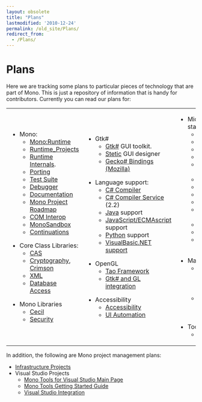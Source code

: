 ```yaml
---
layout: obsolete
title: "Plans"
lastmodified: '2010-12-24'
permalink: /old_site/Plans/
redirect_from:
  - /Plans/
---
```


Plans
=====

Here we are tracking some plans to particular pieces of technology that are part of Mono. This is just a repository of information that is handy for contributors. Currently you can read our plans for:

<table>
<col width="33%" />
<col width="33%" />
<col width="33%" />
<tbody>
<tr class="odd">
<td align="left"><ul>
<li>Mono:
<ul>
<li><a href="{{site.github.url}}/old_site/Mono:Runtime" title="Mono:Runtime">Mono:Runtime</a></li>
<li><a href="{{site.github.url}}/old_site/Runtime_Projects" title="Runtime Projects">Runtime_Projects</a></li>
<li><a href="{{site.github.url}}/old_site/Mono:Runtime:Documentation" title="Mono:Runtime:Documentation">Runtime Internals</a>.</li>
<li><a href="{{site.github.url}}/old_site/Porting" title="Porting">Porting</a></li>
<li><a href="{{site.github.url}}/old_site/Test_Suite" title="Test Suite">Test Suite</a></li>
<li><a href="{{site.github.url}}/old_site/Debugger" title="Debugger">Debugger</a></li>
<li><a href="{{site.github.url}}/old_site/Documentation" title="Documentation">Documentation</a></li>
<li><a href="{{site.github.url}}/old_site/Mono_Project_Roadmap" title="Mono Project Roadmap">Mono Project Roadmap</a></li>
<li><a href="{{site.github.url}}/old_site/COM_Interop" title="COM Interop">COM Interop</a></li>
<li><a href="{{site.github.url}}/old_site/MonoSandbox" title="MonoSandbox">MonoSandbox</a></li>
<li><a href="{{site.github.url}}/old_site/Continuations" title="Continuations">Continuations</a></li>
</ul></li>
</ul>
<ul>
<li>Core Class Libraries:
<ul>
<li><a href="{{site.github.url}}/old_site/CAS" title="CAS">CAS</a></li>
<li><a href="{{site.github.url}}/old_site/Cryptography" title="Cryptography">Cryptography</a>, <a href="{{site.github.url}}/old_site/Crimson" title="Crimson">Crimson</a></li>
<li><a href="{{site.github.url}}/old_site/XML" title="XML">XML</a></li>
<li><a href="{{site.github.url}}/old_site/Database_Access" title="Database Access">Database Access</a></li>
</ul></li>
</ul>
<ul>
<li>Mono Libraries
<ul>
<li><a href="{{site.github.url}}/old_site/Cecil" title="Cecil">Cecil</a></li>
<li><a href="{{site.github.url}}/old_site/FAQ:_Security" title="FAQ: Security">Security</a></li>
</ul></li>
</ul></td>
<td align="left"><ul>
<li>Gtk#
<ul>
<li><a href="{{site.github.url}}/old_site/GtkSharp" title="GtkSharp">Gtk#</a> GUI toolkit.</li>
<li><a href="{{site.github.url}}/old_site/Stetic" title="Stetic">Stetic</a> GUI designer</li>
<li><a href="{{site.github.url}}/old_site/GeckoSharp" title="GeckoSharp">Gecko# Bindings (Mozilla)</a></li>
</ul></li>
</ul>
<ul>
<li>Language support:
<ul>
<li><a href="{{site.github.url}}/old_site/CSharp_Compiler" title="CSharp Compiler">C# Compiler</a></li>
<li><a href="/index.php?title=CsharpShell&amp;action=edit&amp;redlink=1" title="CsharpShell (page does not exist)">C# Compiler Service</a> (2.2)</li>
<li><a href="{{site.github.url}}/old_site/Java" title="Java">Java</a> support</li>
<li><a href="{{site.github.url}}/old_site/JScript" title="JScript">JavaScript/ECMAscript</a> support</li>
<li><a href="{{site.github.url}}/old_site/Python" title="Python">Python</a> support</li>
<li><a href="{{site.github.url}}/old_site/VisualBasic.NET_support" title="VisualBasic.NET support">VisualBasic.NET support</a></li>
</ul></li>
</ul>
<ul>
<li>OpenGL
<ul>
<li><a href="{{site.github.url}}/old_site/Tao" title="Tao">Tao Framework</a></li>
<li><a href="{{site.github.url}}/old_site/GtkGLAreaSharp">Gtk# and GL integration</a></li>
</ul></li>
</ul>
<ul>
<li>Accessibility
<ul>
<li><a href="{{site.github.url}}/old_site/Accessibility" title="Accessibility">Accessibility</a></li>
<li><a href="{{site.github.url}}/old_site/UI_Automation" title="UI Automation">UI Automation</a></li>
</ul></li>
</ul></td>
<td align="left"><ul>
<li>Microsoft-compatible stack:
<ul>
<li><a href="{{site.github.url}}/old_site/ADO.NET" title="ADO.NET">ADO.NET</a></li>
<li><a href="{{site.github.url}}/old_site/ASP.NET" title="ASP.NET">ASP.NET</a></li>
<li><a href="{{site.github.url}}/old_site/ASP.NET_Visual_Designer">ASP.NET Designer</a></li>
<li><a href="{{site.github.url}}/old_site/WinForms">WinForms</a></li>
<li><a href="{{site.github.url}}/old_site/WinForms_Designer" title="WinForms Designer">WinForms Designer</a></li>
<li><a href="{{site.github.url}}/old_site/EnterpriseServices" title="EnterpriseServices">EnterpriseServices</a></li>
<li><a href="{{site.github.url}}/old_site/System.Messaging">SystemMessaging</a></li>
<li><a href="{{site.github.url}}/old_site/Transactions" title="Transactions">Transactions</a></li>
<li><a href="{{site.github.url}}/old_site/WSE" title="WSE">WSE</a></li>
<li><a href="{{site.github.url}}/old_site/Olive" title="Olive">Olive</a> - Beyond 2.0</li>
<li><a href="{{site.github.url}}/old_site/Microsoft.Build" title="Microsoft.Build">Microsoft.Build</a></li>
<li><a href="{{site.github.url}}/old_site/System.Query" title="System.Query">System.Query</a></li>
<li><a href="{{site.github.url}}/old_site/Moonlight" title="Moonlight">Silverlight</a> and <a href="{{site.github.url}}/old_site/WPF" title="WPF">WPF</a></li>
</ul></li>
</ul>
<ul>
<li>MacOS X
<ul>
<li><a href="{{site.github.url}}/old_site/MonoMac" title="MonoMac">MonoMac</a> comprehensive MacOS X bindings.</li>
<li><a href="{{site.github.url}}/old_site/MonoTouch" title="MonoTouch">MonoTouch</a> Mono on iPhone/iPad/iOS</li>
</ul></li>
</ul>
<ul>
<li>Tools
<ul>
<li><a href="{{site.github.url}}/old_site/Gendarme.Roadmap" title="Gendarme.Roadmap">Gendarme</a></li>
</ul></li>
</ul></td>
</tr>
</tbody>
</table>

In addition, the following are Mono project management plans:

-   [Infrastructure Projects]({{site.github.url}}/old_site/InfrastructureProjects "InfrastructureProjects")
-   Visual Studio Projects
    -   [Mono Tools for Visual Studio Main Page]({{site.github.url}}/MonoTools)
    -   [Mono Tools Getting Started Guide]({{site.github.url}}/old_site/GettingStartedWithMonoTools "GettingStartedWithMonoTools")
    -   [Visual Studio Integration]({{site.github.url}}/old_site/Visual_Studio_Integration "Visual Studio Integration")


